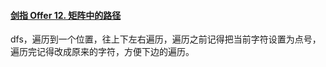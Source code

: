 #### [剑指 Offer 12. 矩阵中的路径](https://leetcode.cn/problems/ju-zhen-zhong-de-lu-jing-lcof/)

dfs，遍历到一个位置，往上下左右遍历，遍历之前记得把当前字符设置为点号，遍历完记得改成原来的字符，方便下边的遍历。
